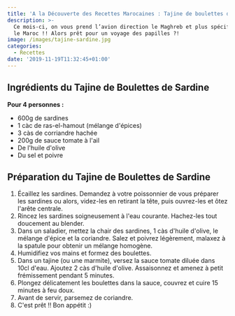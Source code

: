 ```yaml
---
title: 'A la Découverte des Recettes Marocaines : Tajine de boulettes de sardine'
description: >-
  Ce mois-ci, on vous prend l’avion direction le Maghreb et plus spécifiquement
  le Maroc !! Alors prêt pour un voyage des papilles ?!
image: /images/tajine-sardine.jpg
categories:
  - Recettes
date: '2019-11-19T11:32:45+01:00'
---
```

## Ingrédients du Tajine de Boulettes de Sardine

**Pour 4 personnes :**

* 600g de sardines
* 1 càc de ras-el-hamout (mélange d'épices)
* 3 càs de corriandre hachée
* 200g de sauce tomate à l'ail
* De l'huile d'olive
* Du sel et poivre

## Préparation du Tajine de Boulettes de Sardine

1. Écaillez les sardines. Demandez à votre poissonnier de vous préparer les sardines ou alors, videz-les en retirant la tête, puis ouvrez-les et ôtez l'arête centrale. 
2. Rincez les sardines soigneusement  à l'eau courante. Hachez-les tout doucement au blender.
3. Dans un saladier, mettez la chair des sardines, 1 càs d'huile d'olive, le mélange d'épice et la coriandre. Salez et poivrez légèrement, malaxez à la spatule pour obtenir un mélange homogène.
4. Humidifiez vos mains et formez des boulettes.
5. Dans un tajine (ou une marmite), versez la sauce tomate diluée dans 10cl d'eau. Ajoutez 2 càs d'huile d'olive. Assaisonnez et amenez à petit frémissement pendant 5 minutes.
6. Plongez délicatement les boulettes dans la sauce, couvrez et cuire 15 minutes à feu doux.
7. Avant de servir, parsemez de coriandre.
8. C'est prêt !! Bon appétit :)

